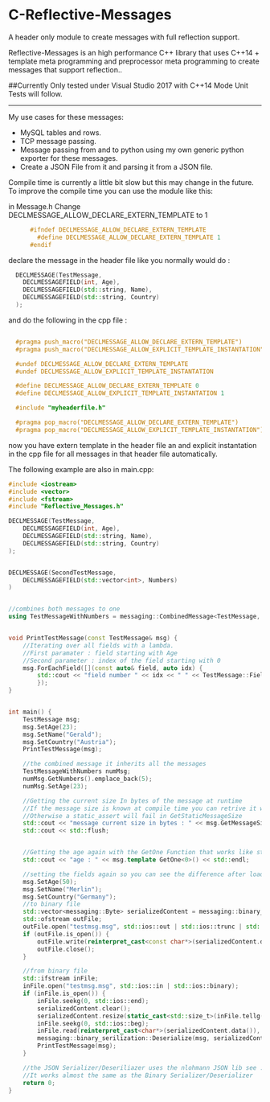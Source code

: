 # C-Reflective-Messages
A header only module to create messages with full reflection support.

Reflective-Messages is an high performance C++ library that uses C++14 + template meta programming and preprocessor meta programming to create messages that support reflection..

##Currently Only tested under Visual Studio 2017 with C++14 Mode Unit Tests will follow.

---
My use cases for these messages:
* MySQL tables and rows.
* TCP message passing.
* Message passing from and to python using my own generic python exporter for these messages.
* Create a JSON File from it and parsing it from a JSON file.

Compile time is currently a little bit slow but this may change in the future.
To improve the compile time you can use the module like this:

in Message.h Change DECLMESSAGE_ALLOW_DECLARE_EXTERN_TEMPLATE to 1
``` c++
	  #ifndef DECLMESSAGE_ALLOW_DECLARE_EXTERN_TEMPLATE
	    #define DECLMESSAGE_ALLOW_DECLARE_EXTERN_TEMPLATE 1
	  #endif
```
declare the message in the header file like you normally would do : 

``` c++
  DECLMESSAGE(TestMessage,
    DECLMESSAGEFIELD(int, Age),
    DECLMESSAGEFIELD(std::string, Name),
    DECLMESSAGEFIELD(std::string, Country)
  );
 ``` 
 and do the following in the cpp file :
``` c++

  #pragma push_macro("DECLMESSAGE_ALLOW_DECLARE_EXTERN_TEMPLATE")
  #pragma push_macro("DECLMESSAGE_ALLOW_EXPLICIT_TEMPLATE_INSTANTATION")

  #undef DECLMESSAGE_ALLOW_DECLARE_EXTERN_TEMPLATE
  #undef DECLMESSAGE_ALLOW_EXPLICIT_TEMPLATE_INSTANTATION

  #define DECLMESSAGE_ALLOW_DECLARE_EXTERN_TEMPLATE 0
  #define DECLMESSAGE_ALLOW_EXPLICIT_TEMPLATE_INSTANTATION 1

  #include "myheaderfile.h"

  #pragma pop_macro("DECLMESSAGE_ALLOW_DECLARE_EXTERN_TEMPLATE")
  #pragma pop_macro("DECLMESSAGE_ALLOW_EXPLICIT_TEMPLATE_INSTANTATION")
```
now you have extern template in the header file an and explicit instantation in the cpp file for all messages in
that header file automatically.

The following example are also in main.cpp:

``` c++
#include <iostream>
#include <vector>
#include <fstream>
#include "Reflective_Messages.h"

DECLMESSAGE(TestMessage,
	DECLMESSAGEFIELD(int, Age),
	DECLMESSAGEFIELD(std::string, Name),
	DECLMESSAGEFIELD(std::string, Country)
);


DECLMESSAGE(SecondTestMessage,
	DECLMESSAGEFIELD(std::vector<int>, Numbers)
)


//combines both messages to one
using TestMessageWithNumbers = messaging::CombinedMessage<TestMessage, SecondTestMessage>;


void PrintTestMessage(const TestMessage& msg) {
	//Iterating over all fields with a lambda.
	//First paramater : field starting with Age
	//Second parameter : index of the field starting with 0
	msg.ForEachField([](const auto& field, auto idx) {
		std::cout << "field number " << idx << " " << TestMessage::FieldNameStrings[idx].data() << " : " << field << "\n";
		});
}


int main() {
	TestMessage msg;
	msg.SetAge(23);
	msg.SetName("Gerald");
	msg.SetCountry("Austria");
	PrintTestMessage(msg);

	//the combined message it inherits all the messages 
	TestMessageWithNumbers numMsg;
	numMsg.GetNumbers().emplace_back(5);
	numMsg.SetAge(23);

	//Getting the current size In bytes of the message at runtime
	//If the message size is known at compile time you can retrive it with GetStaticMessageSize.
	//Otherwise a static_assert will fail in GetStaticMessageSize
	std::cout << "message current size in bytes : " << msg.GetMessageSize() << "\n";
	std::cout << std::flush;


	//Getting the age again with the GetOne Function that works like std::get
	std::cout << "age : " << msg.template GetOne<0>() << std::endl;

	//setting the fields again so you can see the difference after loading the message from the file
	msg.SetAge(50);
	msg.SetName("Merlin");
	msg.SetCountry("Germany");
	//to binary file
	std::vector<messaging::Byte> serializedContent = messaging::binary_serilization::Serialize(msg);
	std::ofstream outFile;
	outFile.open("testmsg.msg", std::ios::out | std::ios::trunc | std::ios::binary);
	if (outFile.is_open()) {
		outFile.write(reinterpret_cast<const char*>(serializedContent.data()), serializedContent.size());
		outFile.close();
	}

	//from binary file
	std::ifstream inFile;
	inFile.open("testmsg.msg", std::ios::in | std::ios::binary);
	if (inFile.is_open()) {
		inFile.seekg(0, std::ios::end);
		serializedContent.clear();
		serializedContent.resize(static_cast<std::size_t>(inFile.tellg()));
		inFile.seekg(0, std::ios::beg);
		inFile.read(reinterpret_cast<char*>(serializedContent.data()), serializedContent.size());
		messaging::binary_serilization::Deserialize(msg, serializedContent);
		PrintTestMessage(msg);
	}

	//the JSON Serializer/Deseriliazer uses the nlohmann JSON lib see : https://github.com/nlohmann/json
	//It works almost the same as the Binary Serializer/Deserializer
	return 0;
}
```
